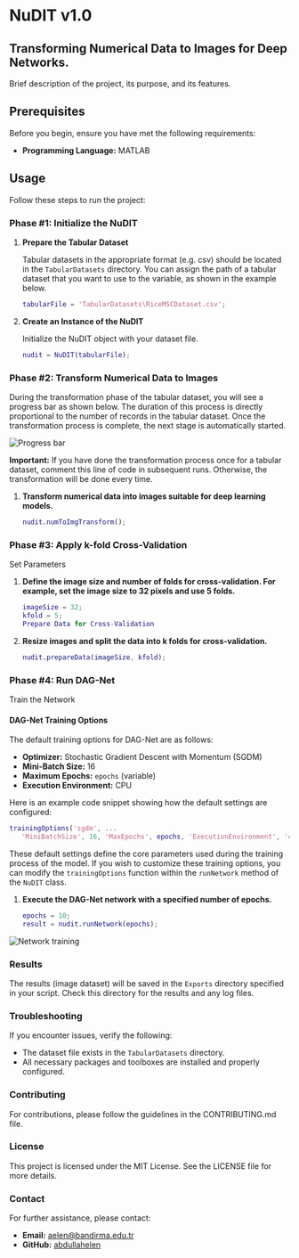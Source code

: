 # NuDIT v1.0

## Transforming Numerical Data to Images for Deep Networks.

Brief description of the project, its purpose, and its features.

## Prerequisites

Before you begin, ensure you have met the following requirements:

- **Programming Language:** MATLAB

## Usage

Follow these steps to run the project:

### Phase #1: Initialize the NuDIT

1. **Prepare the Tabular Dataset**

   Tabular datasets in the appropriate format (e.g. csv) should be located in the `TabularDatasets` directory. You can assign the path of a tabular dataset that you want to use to the variable, as shown in the example below.

   ```matlab
   tabularFile = 'TabularDatasets\RiceMSCDataset.csv';

3. **Create an Instance of the NuDIT**

   Initialize the NuDIT object with your dataset file.

   ```matlab
   nudit = NuDIT(tabularFile);

### Phase #2: Transform Numerical Data to Images
During the transformation phase of the tabular dataset, you will see a progress bar as shown below. The duration of this process is directly proportional to the number of records in the tabular dataset. Once the transformation process is complete, the next stage is automatically started.

![Progress bar](assets/progressBar.png)

**Important:** If you have done the transformation process once for a tabular dataset, comment this line of code in subsequent runs. Otherwise, the transformation will be done every time.

1. **Transform numerical data into images suitable for deep learning models.**

   ```matlab
   nudit.numToImgTransform();

### Phase #3: Apply k-fold Cross-Validation
Set Parameters

1. **Define the image size and number of folds for cross-validation. For example, set the image size to 32 pixels and use 5 folds.**

   ```matlab
   imageSize = 32;
   kfold = 5;
   Prepare Data for Cross-Validation

2. **Resize images and split the data into k folds for cross-validation.**

   ```matlab
   nudit.prepareData(imageSize, kfold);

### Phase #4: Run DAG-Net
Train the Network

#### DAG-Net Training Options

The default training options for DAG-Net are as follows:

- **Optimizer:** Stochastic Gradient Descent with Momentum (SGDM)
- **Mini-Batch Size:** 16
- **Maximum Epochs:** `epochs` (variable)
- **Execution Environment:** CPU

Here is an example code snippet showing how the default settings are configured:

   ```matlab
   trainingOptions('sgdm', ...
      'MiniBatchSize', 16, 'MaxEpochs', epochs, 'ExecutionEnvironment', 'cpu');
   ```
These default settings define the core parameters used during the training process of the model. If you wish to customize these training options, you can modify the `trainingOptions` function within the `runNetwork` method of the `NuDIT` class.

1. **Execute the DAG-Net network with a specified number of epochs.**

   ```matlab
   epochs = 10;
   result = nudit.runNetwork(epochs);

![Network training](assets/trainNetwork.png)

### Results
The results (image dataset) will be saved in the `Exports` directory specified in your script. Check this directory for the results and any log files.

### Troubleshooting
If you encounter issues, verify the following:

- The dataset file exists in the `TabularDatasets` directory.
- All necessary packages and toolboxes are installed and properly configured.

### Contributing
For contributions, please follow the guidelines in the CONTRIBUTING.md file.

### License
This project is licensed under the MIT License. See the LICENSE file for more details.

### Contact
For further assistance, please contact:

- **Email:** aelen@bandirma.edu.tr
- **GitHub:** [abdullahelen](https://github.com/abdullahelen)
